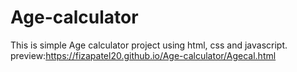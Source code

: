 # Age-calculator
This is simple Age calculator project using html, css and javascript.
preview:https://fizapatel20.github.io/Age-calculator/Agecal.html
